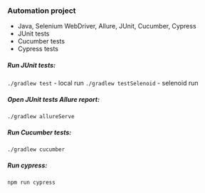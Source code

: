 ### Automation project
- Java, Selenium WebDriver, Allure, JUnit, Cucumber, Cypress
- JUnit tests
- Cucumber tests
- Cypress tests

##### Run JUnit tests:
`./gradlew test` - local run
`./gradlew testSelenoid` - selenoid run

##### Open JUnit tests Allure report:
`./gradlew allureServe`

##### Run Cucumber tests:
`./gradlew cucumber`

##### Run cypress:
`npm run cypress`